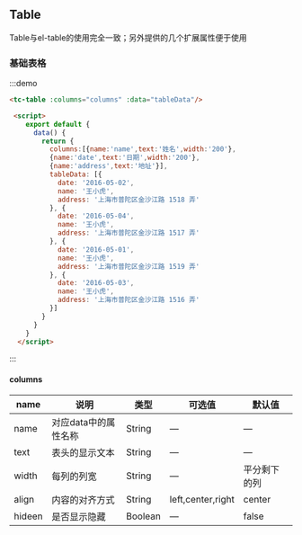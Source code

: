 ## Table
Table与el-table的使用完全一致；另外提供的几个扩展属性便于使用

### 基础表格
:::demo
```html
<tc-table :columns="columns" :data="tableData"/>

 <script>
    export default {
      data() {
        return {
          columns:[{name:'name',text:'姓名',width:'200'},
          {name:'date',text:'日期',width:'200'},
          {name:'address',text:'地址'}],
          tableData: [{
            date: '2016-05-02',
            name: '王小虎',
            address: '上海市普陀区金沙江路 1518 弄'
          }, {
            date: '2016-05-04',
            name: '王小虎',
            address: '上海市普陀区金沙江路 1517 弄'
          }, {
            date: '2016-05-01',
            name: '王小虎',
            address: '上海市普陀区金沙江路 1519 弄'
          }, {
            date: '2016-05-03',
            name: '王小虎',
            address: '上海市普陀区金沙江路 1516 弄'
          }]
        }
      }
    }
  </script>
```
:::

#### columns

| name | 说明 | 类型            | 可选值  | 默认值   |
|-------------  |---------------- |---------------- |---------------------- |-------- |
| name | 对应data中的属性名称 | String          | — | — |
| text | 表头的显示文本 | String          | — | — |
| width | 每列的列宽 | String          | — | 平分剩下的列 |
| align | 内容的对齐方式 | String          | left,center,right | center |
| hideen | 是否显示隐藏 | Boolean          | — | false |
